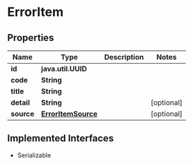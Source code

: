 

# ErrorItem


## Properties

Name | Type | Description | Notes
------------ | ------------- | ------------- | -------------
**id** | **java.util.UUID** |  | 
**code** | **String** |  | 
**title** | **String** |  | 
**detail** | **String** |  |  [optional]
**source** | [**ErrorItemSource**](ErrorItemSource.md) |  |  [optional]


## Implemented Interfaces

* Serializable


